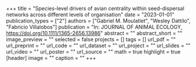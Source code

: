 +++
title = "Species-level drivers of avian centrality within seed-dispersal networks across different levels of organisation"
date = "2023-01-01"
publication_types = ["2"]
authors = ["Gabriel M. Moulatlet", "Wesley Dattilo", "Fabricio Villalobos"]
publication = "In: JOURNAL OF ANIMAL ECOLOGY, https://doi.org/10.1111/1365-2656.13986"
abstract = ""
abstract_short = ""
image_preview = ""
selected = false
projects = []
tags = []
url_pdf = ""
url_preprint = ""
url_code = ""
url_dataset = ""
url_project = ""
url_slides = ""
url_video = ""
url_poster = ""
url_source = ""
math = true
highlight = true
[header]
image = ""
caption = ""
+++
